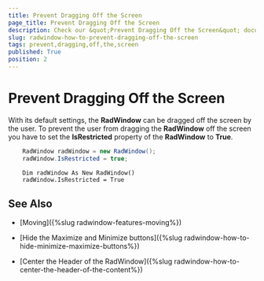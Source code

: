 ```yaml
---
title: Prevent Dragging Off the Screen
page_title: Prevent Dragging Off the Screen
description: Check our &quot;Prevent Dragging Off the Screen&quot; documentation article for the RadWindow {{ site.framework_name }} control.
slug: radwindow-how-to-prevent-dragging-off-the-screen
tags: prevent,dragging,off,the,screen
published: True
position: 2
---
```


# Prevent Dragging Off the Screen

With its default settings, the __RadWindow__ can be dragged off the screen by the user. To prevent the user from dragging the __RadWindow__ off the screen you have to set the __IsRestricted__ property of the __RadWindow__ to __True__.



```C#
	RadWindow radWindow = new RadWindow();
	radWindow.IsRestricted = true;
```
```VB.NET
	Dim radWindow As New RadWindow()
	radWindow.IsRestricted = True
```

## See Also

 * [Moving]({%slug radwindow-features-moving%})

 * [Hide the Maximize and Minimize buttons]({%slug radwindow-how-to-hide-minimize-maximize-buttons%})

 * [Center the Header of the RadWindow]({%slug radwindow-how-to-center-the-header-of-the-content%})